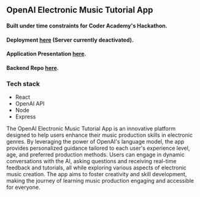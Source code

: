 ## OpenAI Electronic Music Tutorial App

#### Built under time constraints for Coder Academy's Hackathon.

#### Deployment [here](https://electronic-music-tutorial.netlify.app/) (Server currently deactivated).

#### Application Presentation [here](https://drive.google.com/file/d/1RxcXv2QlOhGgyitKHh4O4XBmZF_I8ixc/view?usp=sharing).

#### Backend Repo [here](https://github.com/TommyMart/music-chat-bot-backend).

### Tech stack

- React
- OpenAI API
- Node
- Express

The OpenAI Electronic Music Tutorial App is an innovative platform designed to help users enhance their music production skills in electronic genres. By leveraging the power of OpenAI's language model, the app provides personalized guidance tailored to each user's experience level, age, and preferred production methods. Users can engage in dynamic conversations with the AI, asking questions and receiving real-time feedback and tutorials, all while exploring various aspects of electronic music creation. The app aims to foster creativity and skill development, making the journey of learning music production engaging and accessible for everyone.
